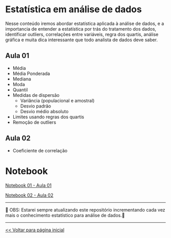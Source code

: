 # Estatística em análise de dados

Nesse conteúdo iremos abordar estatística aplicada à análise de dados, e a importancia de entender
a estatística por trás do tratamento dos dados, identificar outliers, correlações entre variáveis, regra dos quartis,
análise gráfica e muita dica interessante que todo analista de dados deve saber.

## Aula 01

  - Média
  - Média Ponderada
  - Mediana
  - Moda
  - Quantil
  - Medidas de dispersão
    - Variância (populacional e amostral)
    - Desvio padrão
    - Desvio médio absoluto
  - Limites usando regras dos quartis
  - Remoção de outliers

## Aula 02

  - Coeficiente de correlação

# Notebook

[Notebook 01 - Aula 01](https://github.com/dev-daniel-amorim/AD-Estatistica/blob/main/AD-Estatistica.ipynb)

[Notebook 02 - Aula 02](https://github.com/dev-daniel-amorim/AD-Estatistica/blob/main/AD-Estatistica_02.ipynb)
<hr>

:construction: OBS: Estarei sempre atualizando este repositório incrementando cada vez mais o conhecimento estatístico para análise de dados.:construction:

<hr>

[<< Voltar para página inicial](https://github.com/dev-daniel-amorim)

 
